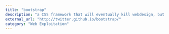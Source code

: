 ```yaml
---
title: "bootstrap"
description: "a CSS framework that will eventually kill webdesign, but makes it extremely easy to quickly \"webize\" applications that would only work through a command prompt."
external_url: "http://twitter.github.io/bootstrap/"
category: "Web Exploitation"
---
```

